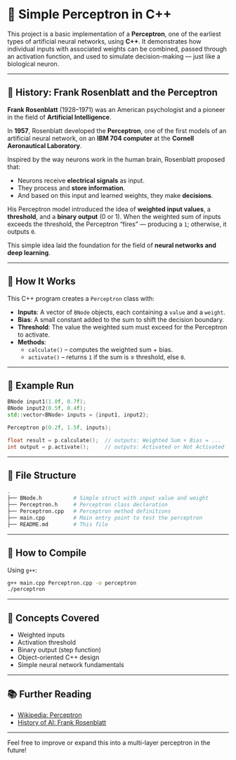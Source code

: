 # 🧠 Simple Perceptron in C++

This project is a basic implementation of a **Perceptron**, one of the earliest types of artificial neural networks, using **C++**. It demonstrates how individual inputs with associated weights can be combined, passed through an activation function, and used to simulate decision-making — just like a biological neuron.

---

## 📜 History: Frank Rosenblatt and the Perceptron

**Frank Rosenblatt** (1928–1971) was an American psychologist and a pioneer in the field of **Artificial Intelligence**.

In **1957**, Rosenblatt developed the **Perceptron**, one of the first models of an artificial neural network, on an **IBM 704 computer** at the **Cornell Aeronautical Laboratory**.

Inspired by the way neurons work in the human brain, Rosenblatt proposed that:

- Neurons receive **electrical signals** as input.
- They process and **store information**.
- And based on this input and learned weights, they make **decisions**.

His Perceptron model introduced the idea of **weighted input values**, a **threshold**, and a **binary output** (0 or 1). When the weighted sum of inputs exceeds the threshold, the Perceptron “fires” — producing a `1`; otherwise, it outputs `0`.

This simple idea laid the foundation for the field of **neural networks and deep learning**.

---

## 🧩 How It Works

This C++ program creates a `Perceptron` class with:

- **Inputs**: A vector of `BNode` objects, each containing a `value` and a `weight`.
- **Bias**: A small constant added to the sum to shift the decision boundary.
- **Threshold**: The value the weighted sum must exceed for the Perceptron to activate.
- **Methods**:
  - `calculate()` – computes the weighted sum + bias.
  - `activate()` – returns `1` if the sum is ≥ threshold, else `0`.

---

## 🧪 Example Run

```cpp
BNode input1(1.0f, 0.7f);
BNode input2(0.5f, 0.4f);
std::vector<BNode> inputs = {input1, input2};

Perceptron p(0.2f, 1.5f, inputs);

float result = p.calculate();  // outputs: Weighted Sum + Bias = ...
int output = p.activate();     // outputs: Activated or Not Activated
```

---

## 📁 File Structure

```bash
.
├── BNode.h          # Simple struct with input value and weight
├── Perceptron.h     # Perceptron class declaration
├── Perceptron.cpp   # Perceptron method definitions
├── main.cpp         # Main entry point to test the perceptron
├── README.md        # This file
```

---

## 🚀 How to Compile

Using `g++`:

```bash
g++ main.cpp Perceptron.cpp -o perceptron
./perceptron
```

---

## 🧠 Concepts Covered

- Weighted inputs
- Activation threshold
- Binary output (step function)
- Object-oriented C++ design
- Simple neural network fundamentals

---

## 📚 Further Reading

- [Wikipedia: Perceptron](https://en.wikipedia.org/wiki/Perceptron)
- [History of AI: Frank Rosenblatt](https://en.wikipedia.org/wiki/Frank_Rosenblatt)

---

Feel free to improve or expand this into a multi-layer perceptron in the future!
